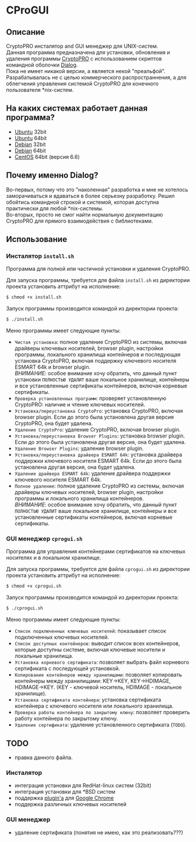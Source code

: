 # CProGUI

## Описание
CryptoPRO инсталятор and GUI менеджер для UNIX-систем.<br>
Данная программа предназначена для установки, обновления и удаления программы [CryptoPRO](http://www.cryptopro.ru/) с использованием скриптов командной оболочки [Dialog](http://invisible-island.net/dialog/).<br>
Пока не имеет никакой версии, а является некой "преальфой". Разрабатывалась не с целью коммерческого распространнения, а для облегчения управления системой CryptoPRO для конечного пользователя *nix-систем.

## На каких системах работает данная программа?
  - [Ubuntu](http://www.ubuntu.com/) 32bit<br>
  - [Ubuntu](http://www.ubuntu.com/) 64bit<br>
  - [Debian](https://www.debian.org/) 32bit<br>
  - [Debian](https://www.debian.org/) 64bit<br>
  - [CentOS](http://www.centos.org/) 64bit (версия 6.6)<br>

## Почему именно Dialog?
Во-первых, потому что это "наколенная" разработка и мне не хотелось заморачиваться и вдаваться в более серьезну разработку. Решил обойтись командной строкой и системой, которая доступна практически для любой *nix-системы.<br>
Во-вторых, просто не смог найти нормальную документацию CryptoPRO для прямого взаимодействия с библиотеками.

## Использование

### Инсталятор `install.sh`
Программа для полной или частичной установки и удаления CryptoPRO.

Для запуска программы, требуется для файла `install.sh` из директории проекта установить аттрибут на исполнение:

```bash
$ chmod +x install.sh
```

Запуск программы производится командой из директории проекта:

```bash
$ ./install.sh
```

Меню программы имеет следующие пункты:

  - `Чистая установка`: полное удаление CryptoPRO из системы, включая драйверы ключевых носителей, browser plugin, настройки программы, локального хранилища контейнеров и последующая установка CryptoPRO, включая поддержку ключевого носителя ESMART 64k и browser plugin.<br>
    *ВНИМАНИЕ*: особое внимание хочу обратить, что данный пункт установки `ПОЛНОСТЬЮ УДАЛИТ` ваше локальное хранилище, контейнеры и все установленные сертификаты контейнеров, включая корневые сертификаты.<br>
  - `Проверка установленных программ`: проверяет установленную CryptoPRO: наличие и чтение ключевых носителей.<br>
  - `Установка/переустановка CryptoPro`: установка CryptoPRO, включая browser plugin. Если до этого была установлена другая версия CryptoPRO, она будет удалена.<br>
  - `Удаление CryptoPro`: удаление CryptoPRO, включая browser plugin.<br>
  - `Установка/переустановка Browser Plugins`: установка browser plugin. Если до этого была установлена другая версия, она будет удалена.<br>
  - `Удаление Browser Plugins`: удаление browser plugin.<br>
  - `Установка/переустановка драйвера ESMART 64k`: установка драйвера поддержки ключевого носителя ESMART 64k. Если до этого была установлена другая версия, она будет удалена.<br>
  - `Удаление драйвера ESMART 64k`: удаление драйвера поддержки ключевого носителя ESMART 64k.<br>
  - `Полное удаление`: полное удаление CryptoPRO из системы, включая драйверы ключевых носителей, browser plugin, настройки программы и локального хранилища контейнеров.<br>
    *ВНИМАНИЕ*: особое внимание хочу обратить, что данный пункт `ПОЛНОСТЬЮ УДАЛИТ` ваше локальное хранилище, контейнеры и все установленные сертификаты контейнеров, включая корневые сертификаты.

### GUI менеджер `cprogui.sh`
Программа для управления контейнерами сертификатов на ключевых носителях и в локальном хранилище.

Для запуска программы, требуется для файла `cprogui.sh` из директории проекта установить аттрибут на исполнение:

```bash
$ chmod +x cprogui.sh
```

Запуск программы производится командой из директории проекта:

```bash
$ ./cprogui.sh
```

Меню программы имеет следующие пункты:

  - `Список подключенных ключевых носителей`: показывает список подключенных ключевых носителей.<br>
  - `Список доступных контейнеров`: выводит список всех контейнеров, которые доступны системе, включая ключевые носители и локальные хранилища.<br>
  - `Установка корневого сертификата`: позволяет выбрать файл корневого сертификата с последующей установкой.<br>
  - `Копирование контейнеров между хранилищами`: позволяет копировать контейнеры между хранилищами: KEY->KEY, KEY->HDIMAGE, HDIMAGE->KEY. (KEY - ключевой носитель, HDIMAGE - локальное хранилище).<br>
  - `Установка сертификата контейнера`: установка сертификата контейнера с ключевого носителя или локального хранилища.<br>
  - `Проверка работы контейнера по закрытому ключу`: позволяет проверить работу контейнера по закрытому ключу.<br>
  - `Удаление сертификата`: удаление установленного сертификата (`TODO`).

## TODO
  - правка данного файла.

### Инсталятор
  - интеграция установки для RedHat-linux систем (32bit)<br>
  - интеграция установки для *BSD систем<br>
  - поддержка [plugin'а](http://www.cryptopro.ru/products/cades/downloads) для [Google Chrome](https://www.google.com/chrome/browser/desktop/index.html)<br>
  - поддержка различных ключевых носителей

### GUI менеджер
  - удаление сертификата (понятия не имею, как это реализовать???)
